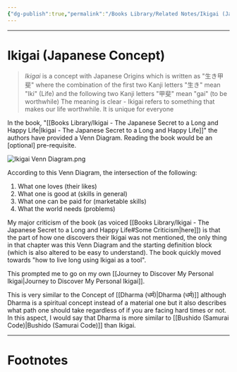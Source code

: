 ```yaml
---
{"dg-publish":true,"permalink":"/Books Library/Related Notes/Ikigai (Japanese Concept)/","tags":["WorldCulture","Philosophy"]}
---
```



---
# Ikigai (Japanese Concept)
> *Ikigai* is a concept with Japanese Origins which is written as "生き甲斐" where the combination of the first two Kanji letters "生き" mean "Iki" (Life) and the following two Kanji letters "甲斐" mean "gai" (to be worthwhile) 
> The meaning is clear - Ikigai refers to something that makes our life worthwhile. It is unique for everyone

In the book, "[[Books Library/Ikigai - The Japanese Secret to a Long and Happy Life\|Ikigai - The Japanese Secret to a Long and Happy Life]]" the authors have provided a Venn Diagram. Reading the book would be an \[optional\] pre-requisite.

![Ikigai Venn Diagram.png](/img/user/Vaulted%20Images/Ikigai%20Venn%20Diagram.png)

According to this Venn Diagram, the intersection of the following:
1. What one loves (their likes)
2. What one is good at (skills in general) 
3. What one can be paid for (marketable skills)
4. What the world needs (problems)

My major criticism of the book (as voiced [[Books Library/Ikigai - The Japanese Secret to a Long and Happy Life#Some Criticism\|here]]) is that the part of how one discovers their Ikigai was not mentioned, the only thing in that chapter was this Venn Diagram and the starting definition block (which is also altered to be easy to understand). The book quickly moved towards "how to live long using Ikigai as a tool".

This prompted me to go on my own [[Journey to Discover My Personal Ikigai\|Journey to Discover My Personal Ikigai]].

This is very similar to the Concept of [[Dharma (धर्म)\|Dharma (धर्म)]] although Dharma is a spiritual concept instead of a material one but it also describes what path one should take regardless of if you are facing hard times or not. In this aspect, I would say that Dharma is more similar to [[Bushido (Samurai Code)\|Bushido (Samurai Code)]] than Ikigai.

---
# Footnotes